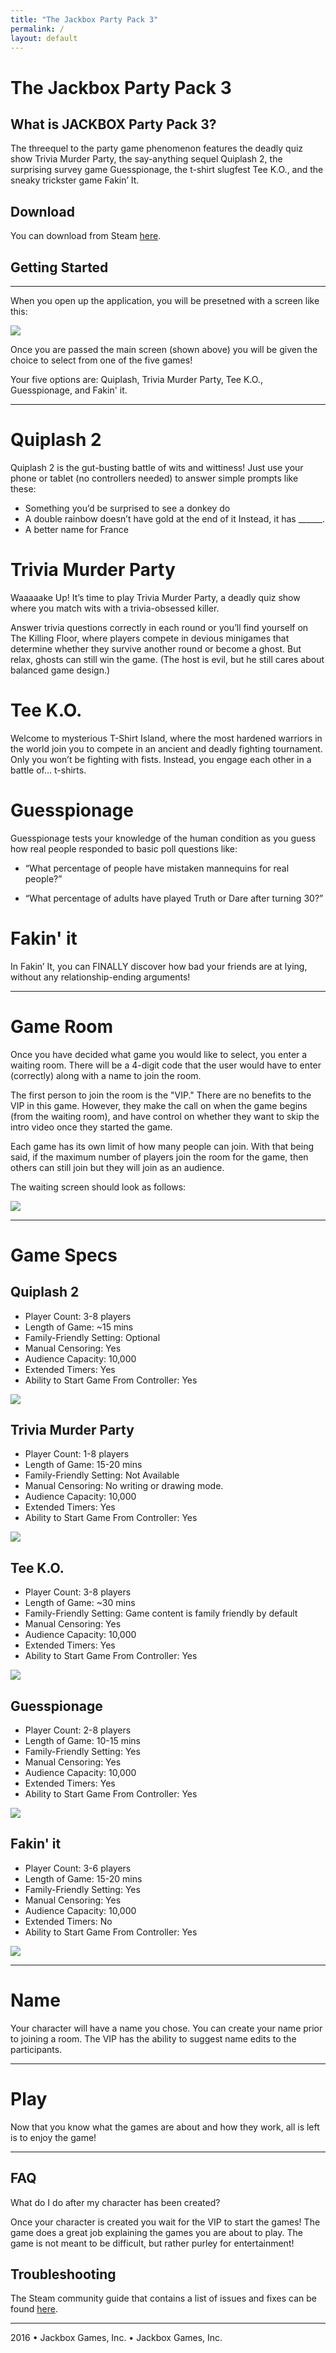 ```yaml
---
title: "The Jackbox Party Pack 3"
permalink: /
layout: default
---
```

# The Jackbox Party Pack 3

## What is JACKBOX Party Pack 3?

The threequel to the party game phenomenon features the deadly quiz show Trivia Murder Party, the say-anything sequel Quiplash 2, the surprising survey game Guesspionage, the t-shirt slugfest Tee K.O., and the sneaky trickster game Fakin’ It.

## Download

You can download from Steam [here](https://store.steampowered.com/app/434170/The_Jackbox_Party_Pack_3/).

## Getting Started
------------------------------------------------------------------------------------------------------------------------

When you open up the application, you will be presetned with a screen like this:

![](jacboxpartypack3.jpg.webp)

Once you are passed the main screen (shown above) you will be given the choice to select from one of the five games!

Your five options are: Quiplash, Trivia Murder Party, Tee K.O., Guesspionage, and Fakin' it.

------------------------------------------------------------------------------------------------------------------------

# Quiplash 2

Quiplash 2 is the gut-busting battle of wits and wittiness! Just use your phone or tablet (no controllers needed) to answer simple prompts like these:

* Something you’d be surprised to see a donkey do
* A double rainbow doesn’t have gold at the end of it Instead, it has ______.
* A better name for France

# Trivia Murder Party

Waaaaake Up! It’s time to play Trivia Murder Party, a deadly quiz show where you match wits with a trivia-obsessed killer.

Answer trivia questions correctly in each round or you’ll find yourself on The Killing Floor, where players compete in devious minigames that determine whether they survive another round or become a ghost. But relax, ghosts can still win the game. (The host is evil, but he still cares about balanced game design.)

# Tee K.O.

Welcome to mysterious T-Shirt Island, where the most hardened warriors in the world join you to compete in an ancient and deadly fighting tournament. Only you won’t be fighting with fists. Instead, you engage each other in a battle of… t-shirts.

# Guesspionage

Guesspionage tests your knowledge of the human condition as you guess how real people responded to basic poll questions like:
* “What percentage of people have mistaken mannequins for real people?” 

* “What percentage of adults have played Truth or Dare after turning 30?”

# Fakin' it

In Fakin’ It, you can FINALLY discover how bad your friends are at lying, without any relationship-ending arguments!

------------------------------------------------------------------------------------------------------------------------

# Game Room

Once you have decided what game you would like to select, you enter a waiting room. There will be a 4-digit code that the user would have to enter (correctly) along with a name to join the room.

The first person to join the room is the "VIP." There are no benefits to the VIP in this game. However, they make the call on when the game begins (from the waiting room), and have control on whether they want to skip the intro video once they started the game.

Each game has its own limit of how many people can join. With that being said, if the maximum number of players join the room for the game, then others can still join but they will join as an audience.

The waiting screen should look as follows:

![](jackboxwaitingroom.jpg.png)

------------------------------------------------------------------------------------------------------------------------



# Game Specs 

## **Quiplash 2** 
* Player Count: 3-8 players
* Length of Game: ~15 mins
* Family-Friendly Setting: Optional
* Manual Censoring: Yes
* Audience Capacity: 10,000
* Extended Timers: Yes
* Ability to Start Game From Controller: Yes

![](quiplash2-1.jpg.webp)

## **Trivia Murder Party** 
* Player Count: 1-8 players
* Length of Game: 15-20 mins
* Family-Friendly Setting: Not Available
* Manual Censoring: No writing or drawing mode.
* Audience Capacity: 10,000
* Extended Timers: Yes
* Ability to Start Game From Controller: Yes

![](jackmurder1.jpg.webp)

## **Tee K.O.** 
* Player Count: 3-8 players
* Length of Game: ~30 mins
* Family-Friendly Setting: Game content is family friendly by default
* Manual Censoring: Yes
* Audience Capacity: 10,000
* Extended Timers: Yes
* Ability to Start Game From Controller: Yes

![](https://jackboxgames.b-cdn.net/wp-content/uploads/2019/06/TJBPP3_PS4Game_WNG_Screen08.jpg)

## **Guesspionage**
* Player Count: 2-8 players
* Length of Game: 10-15 mins
* Family-Friendly Setting: Yes
* Manual Censoring: Yes
* Audience Capacity: 10,000
* Extended Timers: Yes
* Ability to Start Game From Controller: Yes

![](jackguess.jpg.webp)

## **Fakin' it**
* Player Count: 3-6 players
* Length of Game: 15-20 mins
* Family-Friendly Setting: Yes
* Manual Censoring: Yes
* Audience Capacity: 10,000
* Extended Timers: No
* Ability to Start Game From Controller: Yes

![](jackfakin.jpg.webp)

-----------------------------------------------------------------------------------------------------------------------

# Name

Your character will have a name you chose. You can create your name prior to joining a room. The VIP has the ability to suggest name edits to the participants. 

-----------------------------------------------------------------------------------------------------------------------

# Play

Now that you know what the games are about and how they work, all is left is to enjoy the game!

-----------------------------------------------------------------------------------------------------------------------

## FAQ

What do I do after my character has been created?

Once your character is created you wait for the VIP to start the games! The game does a great job explaining the games you are about to play. The game is not meant to be difficult, but rather purley for entertainment!

## Troubleshooting

The Steam community guide that contains a list of issues and fixes can be found [here](https://steamcommunity.com/app/434170/guides/).

-----------------------------------------------------------------------------------------------------------------------

2016 • Jackbox Games, Inc. • Jackbox Games, Inc.

